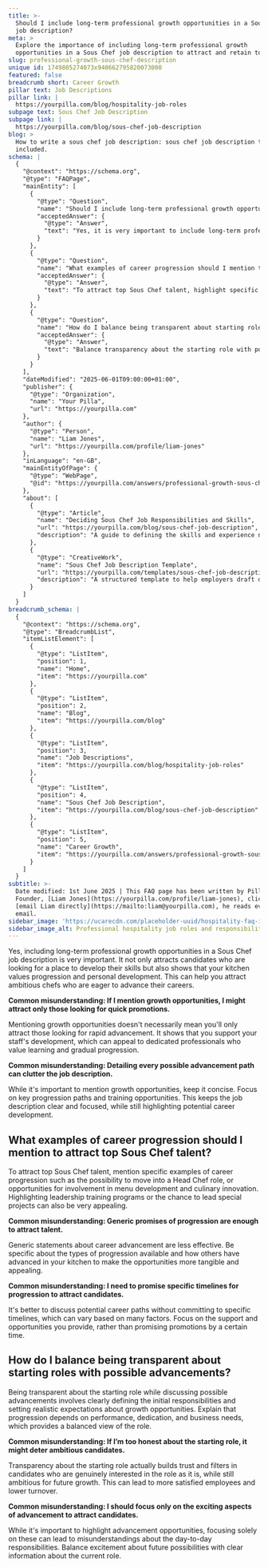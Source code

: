 ```yaml
---
title: >-
  Should I include long-term professional growth opportunities in a Sous Chef
  job description?
meta: >
  Explore the importance of including long-term professional growth
  opportunities in a Sous Chef job description to attract and retain top talent.
slug: professional-growth-sous-chef-description
unique id: 1749805274073x940662795820073000
featured: false
breadcrumb short: Career Growth
pillar text: Job Descriptions
pillar link: |
  https://yourpilla.com/blog/hospitality-job-roles
subpage text: Sous Chef Job Description
subpage link: |
  https://yourpilla.com/blog/sous-chef-job-description
blog: >
  How to write a sous chef job description: sous chef job description template
  included.
schema: |
  {
    "@context": "https://schema.org",
    "@type": "FAQPage",
    "mainEntity": [
      {
        "@type": "Question",
        "name": "Should I include long-term professional growth opportunities in a Sous Chef job description?",
        "acceptedAnswer": {
          "@type": "Answer",
          "text": "Yes, it is very important to include long-term professional growth opportunities in a Sous Chef job description. This approach attracts candidates who are interested in developing their skills and shows that your kitchen values progression and personal development. These opportunities can help attract ambitious chefs who are eager to advance their careers."
        }
      },
      {
        "@type": "Question",
        "name": "What examples of career progression should I mention to attract top Sous Chef talent?",
        "acceptedAnswer": {
          "@type": "Answer",
          "text": "To attract top Sous Chef talent, highlight specific examples of career progression such as opportunities to progress to a Head Chef role, involvement in menu development, and culinary innovation. Mentioning leadership training programs and the chance to lead special projects can also be very appealing."
        }
      },
      {
        "@type": "Question",
        "name": "How do I balance being transparent about starting roles with possible advancements for a Sous Chef?",
        "acceptedAnswer": {
          "@type": "Answer",
          "text": "Balance transparency about the starting role with potential advancements by clearly defining the initial responsibilities and setting realistic expectations regarding growth opportunities. Explain that progression depends on performance, dedication, and business needs to give a balanced view of the role."
        }
      }
    ],
    "dateModified": "2025-06-01T09:00:00+01:00",
    "publisher": {
      "@type": "Organization",
      "name": "Your Pilla",
      "url": "https://yourpilla.com"
    },
    "author": {
      "@type": "Person",
      "name": "Liam Jones",
      "url": "https://yourpilla.com/profile/liam-jones"
    },
    "inLanguage": "en-GB",
    "mainEntityOfPage": {
      "@type": "WebPage",
      "@id": "https://yourpilla.com/answers/professional-growth-sous-chef-description"
    },
    "about": [
      {
        "@type": "Article",
        "name": "Deciding Sous Chef Job Responsibilities and Skills",
        "url": "https://yourpilla.com/blog/sous-chef-job-description",
        "description": "A guide to defining the skills and experience needed from a Sous Chef, helping you create precise and appealing job descriptions."
      },
      {
        "@type": "CreativeWork",
        "name": "Sous Chef Job Description Template",
        "url": "https://yourpilla.com/templates/sous-chef-job-description",
        "description": "A structured template to help employers draft detailed and effective job descriptions for Sous Chef positions."
      }
    ]
  }
breadcrumb_schema: |
  {
    "@context": "https://schema.org",
    "@type": "BreadcrumbList",
    "itemListElement": [
      {
        "@type": "ListItem",
        "position": 1,
        "name": "Home",
        "item": "https://yourpilla.com"
      },
      {
        "@type": "ListItem",
        "position": 2,
        "name": "Blog",
        "item": "https://yourpilla.com/blog"
      },
      {
        "@type": "ListItem",
        "position": 3,
        "name": "Job Descriptions",
        "item": "https://yourpilla.com/blog/hospitality-job-roles"
      },
      {
        "@type": "ListItem",
        "position": 4,
        "name": "Sous Chef Job Description",
        "item": "https://yourpilla.com/blog/sous-chef-job-description"
      },
      {
        "@type": "ListItem",
        "position": 5,
        "name": "Career Growth",
        "item": "https://yourpilla.com/answers/professional-growth-sous-chef-description"
      }
    ]
  }
subtitle: >-
  Date modified: 1st June 2025 | This FAQ page has been written by Pilla
  Founder, [Liam Jones](https://yourpilla.com/profile/liam-jones), click to
  [email Liam directly](https://mailto:liam@yourpilla.com), he reads every
  email.
sidebar_image: 'https://ucarecdn.com/placeholder-uuid/hospitality-faq-image.jpg'
sidebar_image_alt: Professional hospitality job roles and responsibilities
---
```

Yes, including long-term professional growth opportunities in a Sous Chef job description is very important. It not only attracts candidates who are looking for a place to develop their skills but also shows that your kitchen values progression and personal development. This can help you attract ambitious chefs who are eager to advance their careers.

**Common misunderstanding: If I mention growth opportunities, I might attract only those looking for quick promotions.**

Mentioning growth opportunities doesn't necessarily mean you'll only attract those looking for rapid advancement. It shows that you support your staff's development, which can appeal to dedicated professionals who value learning and gradual progression.

**Common misunderstanding: Detailing every possible advancement path can clutter the job description.**

While it's important to mention growth opportunities, keep it concise. Focus on key progression paths and training opportunities. This keeps the job description clear and focused, while still highlighting potential career development.

## What examples of career progression should I mention to attract top Sous Chef talent?

To attract top Sous Chef talent, mention specific examples of career progression such as the possibility to move into a Head Chef role, or opportunities for involvement in menu development and culinary innovation. Highlighting leadership training programs or the chance to lead special projects can also be very appealing.

**Common misunderstanding: Generic promises of progression are enough to attract talent.**

Generic statements about career advancement are less effective. Be specific about the types of progression available and how others have advanced in your kitchen to make the opportunities more tangible and appealing.

**Common misunderstanding: I need to promise specific timelines for progression to attract candidates.**

It's better to discuss potential career paths without committing to specific timelines, which can vary based on many factors. Focus on the support and opportunities you provide, rather than promising promotions by a certain time.

## How do I balance being transparent about starting roles with possible advancements?

Being transparent about the starting role while discussing possible advancements involves clearly defining the initial responsibilities and setting realistic expectations about growth opportunities. Explain that progression depends on performance, dedication, and business needs, which provides a balanced view of the role.

**Common misunderstanding: If I’m too honest about the starting role, it might deter ambitious candidates.**

Transparency about the starting role actually builds trust and filters in candidates who are genuinely interested in the role as it is, while still ambitious for future growth. This can lead to more satisfied employees and lower turnover.

**Common misunderstanding: I should focus only on the exciting aspects of advancement to attract candidates.**

While it's important to highlight advancement opportunities, focusing solely on these can lead to misunderstandings about the day-to-day responsibilities. Balance excitement about future possibilities with clear information about the current role.
